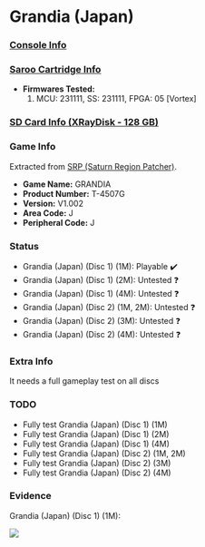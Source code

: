 # Grandia (Japan)

### [Console Info](../../../../../Info/Consoles/VA13/README.md)

### [Saroo Cartridge Info](../../../../../Info/Cartridges/RetroGameParadiseStore/1.32F/README.md)

- <b>Firmwares Tested:</b>
  1. MCU: 231111, SS: 231111, FPGA: 05 [Vortex]

### [SD Card Info (XRayDisk - 128 GB)](../../../../../Info/SdCards/XRayDisk/128GB/fat32/README.md)

### Game Info

Extracted from [SRP (Saturn Region Patcher)](https://segaxtreme.net/resources/saturn-region-patcher.81/download).

- <b>Game Name:</b> GRANDIA
- <b>Product Number:</b> T-4507G
- <b>Version:</b> V1.002
- <b>Area Code:</b> J
- <b>Peripheral Code:</b> J

### Status

- Grandia (Japan) (Disc 1) (1M): Playable :heavy_check_mark:
- Grandia (Japan) (Disc 1) (2M): Untested :question:
- Grandia (Japan) (Disc 1) (4M): Untested :question:
- Grandia (Japan) (Disc 2) (1M, 2M): Untested :question:
- Grandia (Japan) (Disc 2) (3M): Untested :question:
- Grandia (Japan) (Disc 2) (4M): Untested :question:

### Extra Info

It needs a full gameplay test on all discs

### TODO

- Fully test Grandia (Japan) (Disc 1) (1M)
- Fully test Grandia (Japan) (Disc 1) (2M)
- Fully test Grandia (Japan) (Disc 1) (4M)
- Fully test Grandia (Japan) (Disc 2) (1M, 2M)
- Fully test Grandia (Japan) (Disc 2) (3M)
- Fully test Grandia (Japan) (Disc 2) (4M)

### Evidence

Grandia (Japan) (Disc 1) (1M):

[![](https://img.youtube.com/vi/HDYUJqpuatk/0.jpg)](https://www.youtube.com/watch?v=HDYUJqpuatk)
